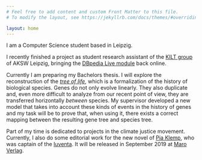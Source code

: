 ```yaml
---
# Feel free to add content and custom Front Matter to this file.
# To modify the layout, see https://jekyllrb.com/docs/themes/#overriding-theme-defaults

layout: home
---
```


I am a Computer Science student based in Leipzig. 

I recently finished a project as student research assistant of the [KILT group](http://aksw.org/Groups/KILT.html) of AKSW Leipzig, bringing the [DBpedia Live module](https://wiki.dbpedia.org/online-access/DBpediaLive) back online.
 
Currently I am preparing my Bachelors thesis. I will explore the reconstruction of the [*tree of life*](https://en.wikipedia.org/wiki/Phylogenetic_tree), which is a formalization of the history of biological species. Genes do not only evolve linearly. They also duplicate and, even more difficult to analyze from our recent point of view, they are transferred horizontally *between* species. My supervisor developed a new model that takes into account these kinds of events in the history of genes and my task will be to prove that, when using it, there exists a correct mapping between the resulting gene tree and species tree. 
 
Part of my time is dedicated to projects in the climate justice movement. Currently, I also do some editorial work for the new novel of [Pia Klemp](https://www.youtube.com/watch?v=S76hI3tjb4Y), who was captain of the [Iuventa](https://jugendrettet.org/en/). It will be released in September 2019 at [Maro Verlag](https://www.maroverlag.de/). 
